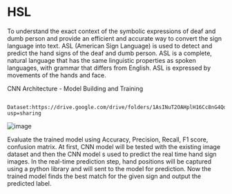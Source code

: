 # HSL
To understand the exact context of the symbolic expressions of deaf and dumb person and provide an efficient and accurate way to convert the sign language into text.
ASL (American Sign Language) is used to detect and predict the hand signs of the deaf and dumb person.
ASL is a complete, natural language that has the same linguistic properties as spoken languages, with grammar that differs from English. 
ASL is expressed by movements of the hands and face.

 CNN Architecture - Model Building and Training 
                                        
                      Dataset:https://drive.google.com/drive/folders/1AsINuT2OAHplH16Cc8nG4QdjRAK_5erp?usp=sharing

![image](https://user-images.githubusercontent.com/87489254/230123102-e1aef6da-d3ad-4a51-b2e7-fd90a32d66e4.png)

Evaluate the trained model using Accuracy, Precision, Recall, F1 score, confusion matrix.
At first, CNN model will be tested  with the existing image dataset and then the CNN model s used to predict the real time hand sign images. 
In the real-time prediction step, hand positions will be captured using a python library and will sent to the model for prediction. Now the trained model finds the best match for the given sign and output the predicted label. 

